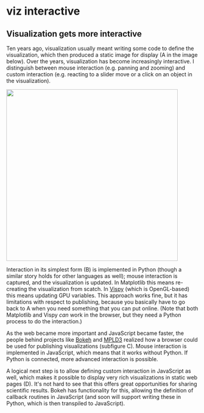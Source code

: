 # viz interactive

<!-- DATE: -->
<!-- TAGS: viz -->
<!-- AUTHOR: Almar -->

## Visualization gets more interactive

Ten years ago, visualization usually meant writing some code to define
the visualization, which then produced a static image for display (A
in the image below). Over the years, visualization has become
increasingly interactive. I distinguish between mouse interaction (e.g.
panning and zooming) and custom interaction (e.g. reacting to a slider
move or a click on an object in the visualization).

<img width=450 src='images/visualization_interaction_models.svg' />

Interaction in its simplest form (B) is implemented in Python
(though a similar story holds for other languages as well); mouse
interaction is captured, and the visualization is updated. In Matplotlib
this means re-creating the visualization from scatch. In
[Vispy](http://vispy.org) (which is OpenGL-based) this means updating
GPU variables. This approach works fine, but it has limitations with
respect to publishing, because you basically have to go back to A when
you need something that you can put online. (Note that both Matplotlib
and Vispy *can* work in the browser, but they need a Python process to
do the interaction.)

As the web became more important and JavaScript became faster, the
people behind projects like [Bokeh](http://bokeh.pydata.org) and
[MPLD3](http://mpld3.github.io/) realized how a browser could be used
for publishing visualizations (subfigure C). Mouse interaction is
implemented in JavaScript, which means that it works without Python.
If Python is connected, more advanced interaction is possible.

A logical next step is to allow defining custom interaction in JavaScript
as well, which makes it possible to display very rich visualizations
in static web pages (D). It's not hard to see that this offers great
opportunities for sharing scientific results. Bokeh has
functionality for this, allowing the definition of callback routines
in JavaScript (and soon will support writing these in Python, which is
then transpiled to JavaScript). 
